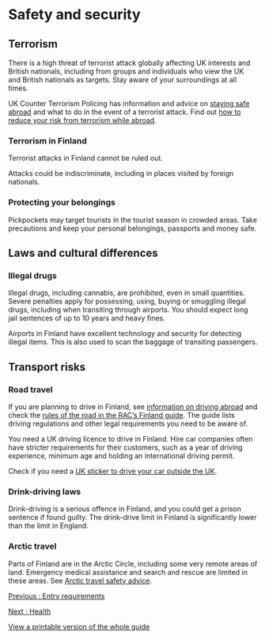 # Safety and security

## Terrorism

There is a high threat of terrorist attack globally affecting UK interests and British nationals, including from groups and individuals who view the UK and British nationals as targets. Stay aware of your surroundings at all times.

UK Counter Terrorism Policing has information and advice on [staying safe abroad](https://www.counterterrorism.police.uk/safetyadvice/) and what to do in the event of a terrorist attack. Find out [how to reduce your risk from terrorism while abroad](https://www.gov.uk/guidance/reduce-your-risk-from-terrorism-while-abroad).

### Terrorism in Finland

Terrorist attacks in Finland cannot be ruled out.

Attacks could be indiscriminate, including in places visited by foreign nationals.

### Protecting your belongings

Pickpockets may target tourists in the tourist season in crowded areas. Take precautions and keep your personal belongings, passports and money safe.

## Laws and cultural differences

### Illegal drugs

Illegal drugs, including cannabis, are prohibited, even in small quantities. Severe penalties apply for possessing, using, buying or smuggling illegal drugs, including when transiting through airports. You should expect long jail sentences of up to 10 years and heavy fines.

Airports in Finland have excellent technology and security for detecting illegal items. This is also used to scan the baggage of transiting passengers.

## Transport risks

### Road travel

If you are planning to drive in Finland, see [information on driving abroad](https://www.gov.uk/driving-abroad) and check the [rules of the road in the RAC’s Finland guide](https://www.rac.co.uk/drive/travel/country/finland/). The guide lists driving regulations and other legal requirements you need to be aware of.

You need a UK driving licence to drive in Finland. Hire car companies often have stricter requirements for their customers, such as a year of driving experience, minimum age and holding an international driving permit.

Check if you need a [UK sticker to drive your car outside the UK](https://www.gov.uk/displaying-number-plates/flags-identifiers-and-stickers).

### Drink-driving laws

Drink-driving is a serious offence in Finland, and you could get a prison sentence if found guilty. The drink-drive limit in Finland is significantly lower than the limit in England.

### Arctic travel

Parts of Finland are in the Arctic Circle, including some very remote areas of land. Emergency medical assistance and search and rescue are limited in these areas. See [Arctic travel safety advice](https://www.gov.uk/guidance/arctic-travel-safety-advice).

[Previous
:
Entry requirements](/foreign-travel-advice/finland/entry-requirements)

[Next
:
Health](/foreign-travel-advice/finland/health)

[View a printable version of the whole guide](/foreign-travel-advice/finland/print)